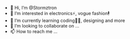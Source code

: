 - 👋 Hi, I’m @Stormztron
- 👀 I’m interested in electronics⚡, vogue fashion🕴
- 🌱 I’m currently learning coding👨‍💻, designing and more
- 💞️ I’m looking to collaborate on ...
- 📫 How to reach me ...

<!---
Stormztron/Stormztron is a ✨ special ✨ repository because its `README.md` (this file) appears on your GitHub profile.
You can click the Preview link to take a look at your changes.
--->
